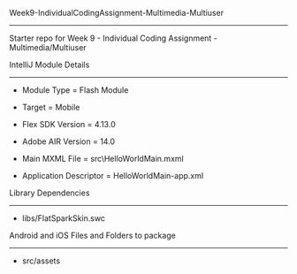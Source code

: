 Week9-IndividualCodingAssignment-Multimedia-Multiuser
* * *

Starter repo for Week 9 - Individual Coding Assignment - Multimedia/Multiuser

IntelliJ Module Details
* * *

* Module Type = Flash Module
* Target = Mobile
* Flex SDK Version = 4.13.0
* Adobe AIR Version = 14.0

* Main MXML File = src\HelloWorldMain.mxml
* Application Descriptor = HelloWorldMain-app.xml

Library Dependencies
* * *

* libs/FlatSparkSkin.swc

Android and iOS Files and Folders to package
* * *

* src/assets